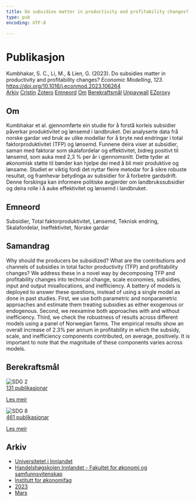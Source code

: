 ```yaml
---
title: Do subsidies matter in productivity and profitability changes?
type: pub
encoding: UTF-8

---
```

<h1>Publikasjon</h1>
<article id="csl-bib-container-7X8YGDFQ" class="csl-bib-container">
  <div class="csl-bib-body"> <div class="csl-entry">Kumbhakar, S. C., Li, M., &#38; Lien, G. (2023). Do subsidies matter in productivity and profitability changes? <i>Economic Modelling</i>, <i>123</i>. <a href="https://doi.org/10.1016/j.econmod.2023.106264">https://doi.org/10.1016/j.econmod.2023.106264</a></div> </div>
  <div class="csl-bib-buttons">
    <a href="#taxonomy-article-7X8YGDFQ" alt="archive" class="csl-bib-button">Arkiv</a>
    <a href="https://app.cristin.no/results/show.jsf?id=2133203" alt="Cristin" class="csl-bib-button">Cristin</a>
    <a href="http://zotero.org/groups/5881554/items/7X8YGDFQ" alt="Zotero" class="csl-bib-button">Zotero</a>
    <a href="#keywords-article-7X8YGDFQ" alt="keywords" class="csl-bib-button">Emneord</a>
    <a href="#about-article-7X8YGDFQ" alt="about_pub" class="csl-bib-button">Om</a>
    <a href="#sdg-article-7X8YGDFQ" alt="sdg" class="csl-bib-button">Berekraftsmål</a>
    <a href="https://doi.org/10.1016/j.econmod.2023.106264" alt="Unpaywall" class="csl-bib-button">Unpaywall</a>
    <a href="https://doi.org/10.1016/j.econmod.2023.106264" alt="EZproxy" class="csl-bib-button">EZproxy</a>
  </div>
  <div id="csl-bib-meta-container-7X8YGDFQ"></div>
</article>
<div id="csl-bib-meta-7X8YGDFQ" class="csl-bib-meta">
  <article id="about-article-7X8YGDFQ" class="about_pub-article">
    <h1>Om</h1>
    Kumbhakar et al. gjennomførte ein studie for å forstå korleis subsidier påverkar produktivitet og lønsemd i landbruket. Dei analyserte data frå norske gardar ved bruk av ulike modellar for å bryte ned endringar i total faktorproduktivitet (TFP) og lønsemd. Funnene deira viser at subsidier, saman med faktorar som skalafordelar og effektivitet, bidreg positivt til lønsemd, som auka med 2,3 % per år i gjennomsnitt. Dette tyder at økonomisk støtte til bønder kan hjelpe dei med å bli meir produktive og lønsame. Studiet er viktig fordi det nyttar fleire metodar for å sikre robuste resultat, og framhevar betydinga av subsidier for å forbetre gardsdrift. Denne forskinga kan informere politiske avgjerder om landbrukssubsidier og deira rolle i å auke effektivitet og lønsemd i landbruket.
  </article>
  <article id="keywords-article-7X8YGDFQ" class="keywords-article">
    <h1>Emneord</h1>
    Subsidier, Total faktorproduktivitet, Lønsemd, Teknisk endring, Skalafordelar, Ineffektivitet, Norske gardar
  </article>
  <article id="abstract-article-7X8YGDFQ" class="abstract-article">
    <h1>Samandrag</h1>
    Why should the producers be subsidized? What are the contributions and channels of subsidies in total factor productivity (TFP) and profitability changes? We address these in a novel way by decomposing TFP and profitability changes into technical change, scale economies, subsidies, input and output misallocations, and inefficiency. A battery of models is deployed to answer these questions, instead of using a single model as done in past studies. First, we use both parametric and nonparametric approaches and estimate them treating subsidies as either exogenous or endogenous. Second, we reexamine both approaches with and without inefficiency. Third, we check the robustness of results across different models using a panel of Norwegian farms. The empirical results show an overall increase of 2.3% per annum in profitability in which the subsidy, scale, and inefficiency components contributed, on average, positively. It is important to note that the magnitude of these components varies across models.
  </article>
  <article id="sdg-article-7X8YGDFQ" class="sdg-article">
    <h1>Berekraftsmål</h1>
    <div class="sdg-container"><div id="sdg2" class="sdg">
        <img src="{{< params subfolder >}}images/sdg/sdg02_nn.png" class="image" alt="SDG 2">
        <div class="sdg-overlay">
          <a href="/nn/archive/?key=?sdg=2#archive" class="sdg-publication-count"><span>131</span> publikasjonar</a>
          <p><a href="https://fn.no/om-fn/fns-baerekraftsmaal/utrydde-sult?lang=nno-NO" class="sdg-read-more">Les meir</a></p>
        </div>
      </div> <div id="sdg8" class="sdg">
        <img src="{{< params subfolder >}}images/sdg/sdg08_nn.png" class="image" alt="SDG 8">
        <div class="sdg-overlay">
          <a href="/nn/archive/?key=?sdg=8#archive" class="sdg-publication-count"><span>461</span> publikasjonar</a>
          <p><a href="https://fn.no/om-fn/fns-baerekraftsmaal/anstendig-arbeid-og-oekonomisk-vekst?lang=nno-NO" class="sdg-read-more">Les meir</a></p>
        </div>
      </div></div>
  </article>
  <article id="taxonomy-article-7X8YGDFQ" class="taxonomy-article">
    <h1>Arkiv</h1>
    <ul>
      <li>
        <a href="/nn/archive/?key=3DCRN523">Universitetet i Innlandet</a>
      </li>
      <li>
        <a href="/nn/archive/?key=DU8Q9LN9">Handelshøgskolen Innlandet - Fakultet for økonomi og samfunnsvitenskap</a>
      </li>
      <li>
        <a href="/nn/archive/?key=3IQA89I8">Institutt for økonomifag</a>
      </li>
      <li>
        <a href="/nn/archive/?key=RD9NIUZB">2023</a>
      </li>
      <li>
        <a href="/nn/archive/?key=UD62IL5L">Mars</a>
      </li>
    </ul>
  </article>
</div>
